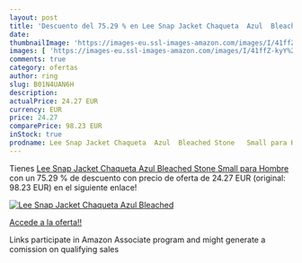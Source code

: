```yaml
---
layout: post
title: 'Descuento del 75.29 % en Lee Snap Jacket Chaqueta  Azul  Bleached'
date: 
thumbnailImage: 'https://images-eu.ssl-images-amazon.com/images/I/41ffZ-kyY%2BL._SL200_.jpg'
images: [ 'https://images-eu.ssl-images-amazon.com/images/I/41ffZ-kyY%2BL._SL200_.jpg' ]
comments: true
category: ofertas
author: ring
slug: B01N4UAN6H
description:
actualPrice: 24.27 EUR
currency: EUR
price: 24.27
comparePrice: 98.23 EUR
inStock: true
prodname: Lee Snap Jacket Chaqueta  Azul  Bleached Stone   Small para Hombre
---
```


Tienes [Lee Snap Jacket Chaqueta  Azul  Bleached Stone   Small para Hombre](https://www.amazon.es/dp/B01N4UAN6H/?tag=tolees-21) con un 75.29 % de descuento con precio de oferta de 24.27 EUR (original: 98.23 EUR) en el siguiente enlace!

[![Lee Snap Jacket Chaqueta  Azul  Bleached](https://images-eu.ssl-images-amazon.com/images/I/41ffZ-kyY%2BL._SL200_.jpg)](https://www.amazon.es/dp/B01N4UAN6H/?tag=tolees-21)

[Accede a la oferta!!](https://www.amazon.es/dp/B01N4UAN6H/?tag=tolees-21)

Links participate in Amazon Associate program and might generate a comission on qualifying sales



